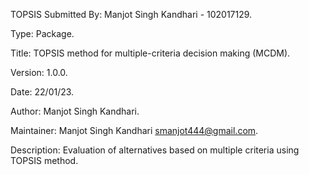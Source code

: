 TOPSIS
Submitted By: Manjot Singh Kandhari - 102017129.

Type: Package.

Title: TOPSIS method for multiple-criteria decision making (MCDM).

Version: 1.0.0.

Date: 22/01/23.

Author: Manjot Singh Kandhari.

Maintainer: Manjot Singh Kandhari smanjot444@gmail.com.

Description: Evaluation of alternatives based on multiple criteria using TOPSIS method.